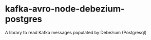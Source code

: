 # kafka-avro-node-debezium-postgres
A library to read Kafka messages populated by Debezium (Postgresql)

